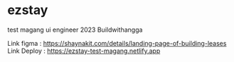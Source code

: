 # ezstay
test magang ui engineer 2023 Buildwithangga

Link figma : https://shaynakit.com/details/landing-page-of-building-leases
Link Deploy : https://ezstay-test-magang.netlify.app

